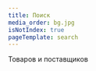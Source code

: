 ```yaml
---
title: Поиск
media_order: bg.jpg
isNotIndex: true
pageTemplate: search
---
```


Товаров и поставщиков